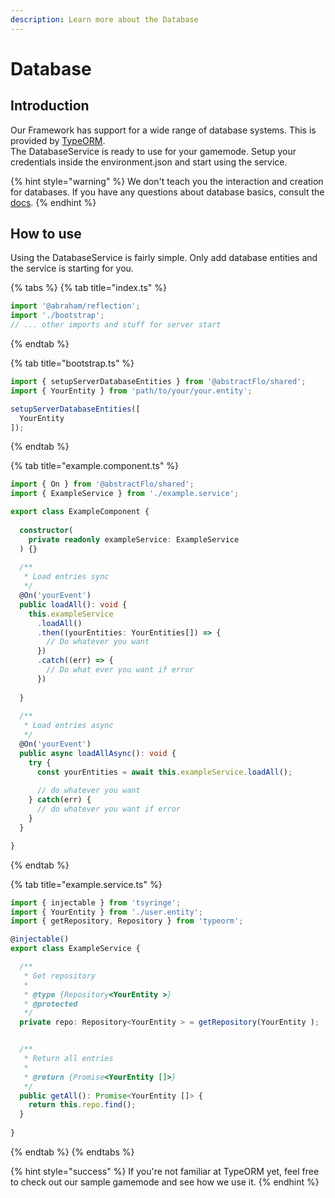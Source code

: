 ```yaml
---
description: Learn more about the Database
---
```


# Database

## Introduction

Our Framework has support for a wide range of database systems. This is provided by [TypeORM](https://typeorm.io/#/).  
The DatabaseService is ready to use for your gamemode. Setup your credentials inside the environment.json and start using the service.

{% hint style="warning" %}
We don't teach you the interaction and creation for databases. If you have any questions about database basics, consult the [docs](https://typeorm.io/#/).
{% endhint %}

## How to use

Using the DatabaseService is fairly simple. Only add database entities and the service is starting for you.

{% tabs %}
{% tab title="index.ts" %}
```typescript
import '@abraham/reflection';
import './bootstrap';
// ... other imports and stuff for server start
```
{% endtab %}

{% tab title="bootstrap.ts" %}
```typescript
import { setupServerDatabaseEntities } from '@abstractFlo/shared';
import { YourEntity } from 'path/to/your/your.entity';

setupServerDatabaseEntities([
  YourEntity
]);
```
{% endtab %}

{% tab title="example.component.ts" %}
```typescript
import { On } from '@abstractFlo/shared';
import { ExampleService } from './example.service';

export class ExampleComponent {
  
  constructor(
    private readonly exampleService: ExampleService
  ) {}
  
  /**
   * Load entries sync
   */
  @On('yourEvent')
  public loadAll(): void {
    this.exampleService
      .loadAll()
      .then((yourEntities: YourEntities[]) => {
        // Do whatever you want
      })
      .catch((err) => {
        // Do what ever you want if error
      })
    
  }
  
  /**
   * Load entries async
   */
  @On('yourEvent')
  public async loadAllAsync(): void {
    try {
      const yourEntities = await this.exampleService.loadAll();
      
      // do whatever you want
    } catch(err) {
      // do whatever you want if error
    }
  }

}

```
{% endtab %}

{% tab title="example.service.ts" %}
```typescript
import { injectable } from 'tsyringe';
import { YourEntity } from './user.entity';
import { getRepository, Repository } from 'typeorm';

@injectable()
export class ExampleService {

  /**
   * Get repository
   *
   * @type {Repository<YourEntity >}
   * @protected
   */
  private repo: Repository<YourEntity > = getRepository(YourEntity );


  /**
   * Return all entries
   *
   * @return {Promise<YourEntity []>}
   */
  public getAll(): Promise<YourEntity []> {
    return this.repo.find();
  }
  
}

```
{% endtab %}
{% endtabs %}

{% hint style="success" %}
If you're not familiar at TypeORM yet, feel free to check out our sample gamemode and see how we use it.
{% endhint %}

